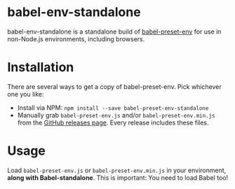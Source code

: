 babel-env-standalone
=================

babel-env-standalone is a standalone build of [babel-preset-env](https://github.com/babel/babel-preset-env) for use in non-Node.js environments, including browsers.

Installation
============

There are several ways to get a copy of babel-preset-env. Pick whichever one you like:

- Install via NPM: `npm install --save babel-preset-env-standalone`
- Manually grab `babel-preset-env.js` and/or `babel-preset-env.min.js` from the [GitHub releases page](https://github.com/Daniel15/babel-standalone/releases). Every release includes these files.

Usage
=====

Load `babel-preset-env.js` or `babel-preset-env.min.js` in your environment, **along with Babel-standalone**. This is important: You need to load Babel too!